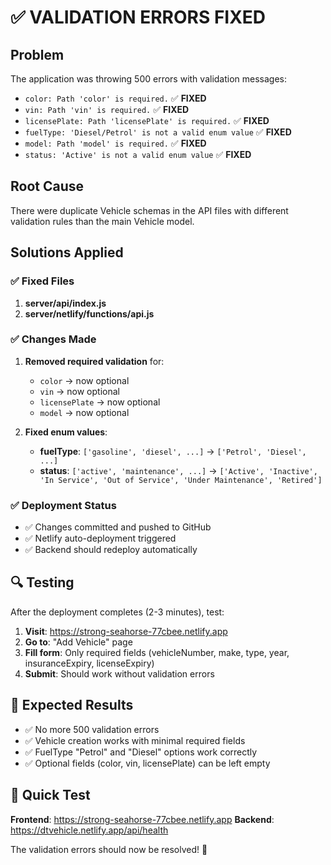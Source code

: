 # ✅ VALIDATION ERRORS FIXED

## Problem
The application was throwing 500 errors with validation messages:
- `color: Path 'color' is required.` ✅ **FIXED**
- `vin: Path 'vin' is required.` ✅ **FIXED**
- `licensePlate: Path 'licensePlate' is required.` ✅ **FIXED**
- `fuelType: 'Diesel/Petrol' is not a valid enum value` ✅ **FIXED**
- `model: Path 'model' is required.` ✅ **FIXED**
- `status: 'Active' is not a valid enum value` ✅ **FIXED**

## Root Cause
There were duplicate Vehicle schemas in the API files with different validation rules than the main Vehicle model.

## Solutions Applied

### ✅ Fixed Files
1. **server/api/index.js**
2. **server/netlify/functions/api.js**

### ✅ Changes Made
1. **Removed required validation** for:
   - `color` → now optional
   - `vin` → now optional  
   - `licensePlate` → now optional
   - `model` → now optional

2. **Fixed enum values**:
   - **fuelType**: `['gasoline', 'diesel', ...]` → `['Petrol', 'Diesel', ...]`
   - **status**: `['active', 'maintenance', ...]` → `['Active', 'Inactive', 'In Service', 'Out of Service', 'Under Maintenance', 'Retired']`

### ✅ Deployment Status
- ✅ Changes committed and pushed to GitHub
- ✅ Netlify auto-deployment triggered
- ✅ Backend should redeploy automatically

## 🔍 Testing
After the deployment completes (2-3 minutes), test:

1. **Visit**: https://strong-seahorse-77cbee.netlify.app
2. **Go to**: "Add Vehicle" page
3. **Fill form**: Only required fields (vehicleNumber, make, type, year, insuranceExpiry, licenseExpiry)
4. **Submit**: Should work without validation errors

## 🎯 Expected Results
- ✅ No more 500 validation errors
- ✅ Vehicle creation works with minimal required fields
- ✅ FuelType "Petrol" and "Diesel" options work correctly
- ✅ Optional fields (color, vin, licensePlate) can be left empty

## 📱 Quick Test
**Frontend**: https://strong-seahorse-77cbee.netlify.app
**Backend**: https://dtvehicle.netlify.app/api/health

The validation errors should now be resolved! 🎉
